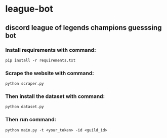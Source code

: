 # league-bot
## discord league of legends champions guesssing bot
### Install requirements with command:
```
pip install -r requirements.txt
```
### Scrape the website with command:
```
python scraper.py
```
### Then install the dataset with command:
```
python dataset.py
```
### Then run command:
```
python main.py -t <your_token> -id <guild_id>
```
